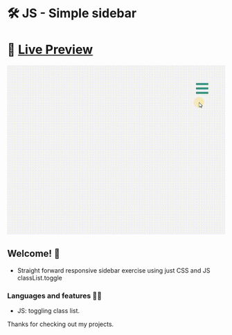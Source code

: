 # 🛠 JS - Simple sidebar

# 🔗 [Live Preview](https://635bf9ca043bc403c1e378c1--vermillion-kleicha-92a401.netlify.app/)
![Design preview](./preview.gif)

## Welcome! 👋

- Straight forward responsive sidebar exercise using just CSS and JS classList.toggle

### Languages and features 👨‍💻 

- JS: toggling class list.

Thanks for checking out my projects.